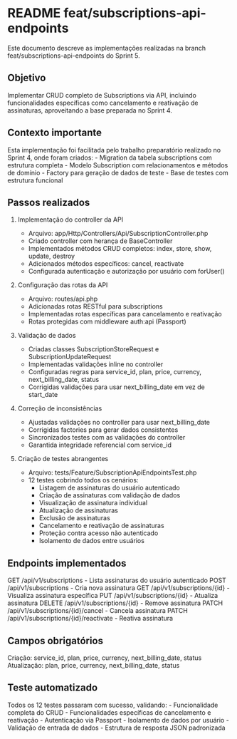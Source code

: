 # README feat/subscriptions-api-endpoints

Este documento descreve as implementações realizadas na branch feat/subscriptions-api-endpoints do Sprint 5.

## Objetivo

Implementar CRUD completo de Subscriptions via API, incluindo funcionalidades específicas como cancelamento e reativação de assinaturas, aproveitando a base preparada no Sprint 4.

## Contexto importante

Esta implementação foi facilitada pelo trabalho preparatório realizado no Sprint 4, onde foram criados:
	- Migration da tabela subscriptions com estrutura completa
	- Modelo Subscription com relacionamentos e métodos de domínio
	- Factory para geração de dados de teste
	- Base de testes com estrutura funcional

## Passos realizados

1. Implementação do controller da API
	- Arquivo: app/Http/Controllers/Api/SubscriptionController.php
	- Criado controller com herança de BaseController
	- Implementados métodos CRUD completos: index, store, show, update, destroy
	- Adicionados métodos específicos: cancel, reactivate
	- Configurada autenticação e autorização por usuário com forUser()

2. Configuração das rotas da API
	- Arquivo: routes/api.php
	- Adicionadas rotas RESTful para subscriptions
	- Implementadas rotas específicas para cancelamento e reativação
	- Rotas protegidas com middleware auth:api (Passport)

3. Validação de dados
	- Criadas classes SubscriptionStoreRequest e SubscriptionUpdateRequest
	- Implementadas validações inline no controller
	- Configuradas regras para service_id, plan, price, currency, next_billing_date, status
	- Corrigidas validações para usar next_billing_date em vez de start_date

4. Correção de inconsistências
	- Ajustadas validações no controller para usar next_billing_date
	- Corrigidas factories para gerar dados consistentes
	- Sincronizados testes com as validações do controller
	- Garantida integridade referencial com service_id

5. Criação de testes abrangentes
	- Arquivo: tests/Feature/SubscriptionApiEndpointsTest.php
	- 12 testes cobrindo todos os cenários:
	  - Listagem de assinaturas do usuário autenticado
	  - Criação de assinaturas com validação de dados
	  - Visualização de assinatura individual
	  - Atualização de assinaturas
	  - Exclusão de assinaturas
	  - Cancelamento e reativação de assinaturas
	  - Proteção contra acesso não autenticado
	  - Isolamento de dados entre usuários

## Endpoints implementados

GET /api/v1/subscriptions - Lista assinaturas do usuário autenticado
POST /api/v1/subscriptions - Cria nova assinatura
GET /api/v1/subscriptions/{id} - Visualiza assinatura específica
PUT /api/v1/subscriptions/{id} - Atualiza assinatura
DELETE /api/v1/subscriptions/{id} - Remove assinatura
PATCH /api/v1/subscriptions/{id}/cancel - Cancela assinatura
PATCH /api/v1/subscriptions/{id}/reactivate - Reativa assinatura

## Campos obrigatórios

Criação: service_id, plan, price, currency, next_billing_date, status
Atualização: plan, price, currency, next_billing_date, status

## Teste automatizado

Todos os 12 testes passaram com sucesso, validando:
	- Funcionalidade completa do CRUD
	- Funcionalidades específicas de cancelamento e reativação
	- Autenticação via Passport
	- Isolamento de dados por usuário
	- Validação de entrada de dados
	- Estrutura de resposta JSON padronizada